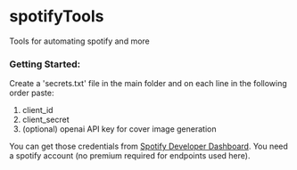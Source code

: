 # spotifyTools

Tools for automating spotify and more

### Getting Started:
Create a 'secrets.txt' file in the main folder and on each line in the following order paste:
1. client_id
2. client_secret
3. (optional) openai API key for cover image generation

You can get those credentials from [Spotify Developer Dashboard](https://developer.spotify.com/dashboard). You need a spotify account (no premium required for endpoints used here).
